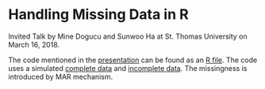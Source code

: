 # Handling Missing Data in R

Invited Talk by Mine Dogucu and Sunwoo Ha at St. Thomas University on March 16, 2018.

The code mentioned in the [presentation](https://github.com/mdogucu/Missing-Data-in-R-talk/blob/master/Handling%20Missing%20Data%20in%20R.pdf) can be found as an [R file](https://github.com/mdogucu/Missing-Data-in-R-talk/blob/master/missing%20data%20demonstration.R). The code uses a simulated [complete data](https://github.com/mdogucu/Missing-Data-in-R-talk/blob/master/complete.csv) and [incomplete data](https://github.com/mdogucu/Missing-Data-in-R-talk/blob/master/missing.csv). The missingness is introduced by MAR mechanism.   


